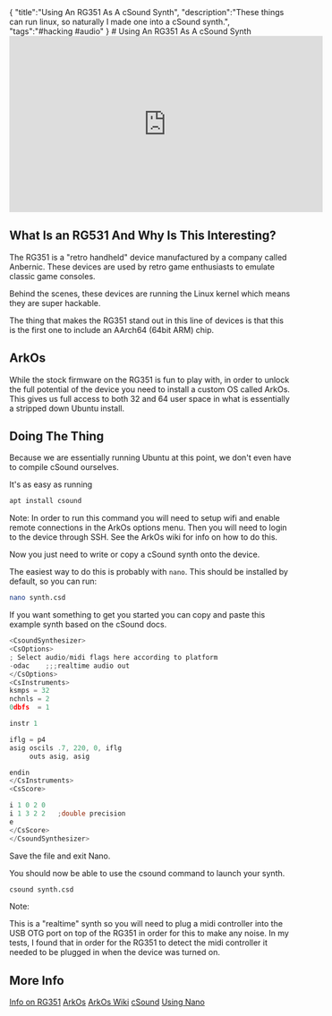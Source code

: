 <steelsky>
{
  "title":"Using An RG351 As A cSound Synth",
  "description":"These things can run linux, so naturally I made one into a cSound synth.",
  "tags":"#hacking #audio"
}
</steelsky>
# Using An RG351 As A cSound Synth
<iframe width="560" height="315" src="https://www.youtube.com/embed/XpfNiham95k" frameborder="0" allow="accelerometer; autoplay; clipboard-write; encrypted-media; gyroscope; picture-in-picture" allowfullscreen></iframe>

## What Is an RG531 And Why Is This Interesting?

The RG351 is a "retro handheld" device manufactured by a company called Anbernic. These devices are used by retro game enthusiasts to emulate classic game consoles. 

Behind the scenes, these devices are running the Linux kernel which means they are super hackable. 

The thing that makes the RG351 stand out in this line of devices is that this is the first one to include an AArch64 (64bit ARM) chip. 

## ArkOs

While the stock firmware on the RG351 is fun to play with, in order to unlock the full potential of the device you need to install a custom OS called ArkOs. This gives us full access to both 32 and 64 user space in what is essentially a stripped down Ubuntu install. 

## Doing The Thing

Because we are essentially running Ubuntu at this point, we don't even have to compile cSound ourselves. 

It's as easy as running

```bash
apt install csound
```

Note: In order to run this command you will need to setup wifi and enable remote connections in the ArkOs options menu. Then you will need to login to the device through SSH. See the ArkOs wiki for info on how to do this. 

Now you just need to write or copy a cSound synth onto the device. 

The easiest way to do this is probably with `nano`. This should be installed by default, so you can run:

```bash
nano synth.csd
```

If you want something to get you started you can copy and paste this example synth based on the cSound docs. 

```cpp
<CsoundSynthesizer>
<CsOptions>
; Select audio/midi flags here according to platform
-odac    ;;;realtime audio out
</CsOptions>
<CsInstruments>
ksmps = 32
nchnls = 2
0dbfs  = 1

instr 1

iflg = p4
asig oscils .7, 220, 0, iflg
     outs asig, asig

endin
</CsInstruments>
<CsScore>

i 1 0 2 0
i 1 3 2 2	;double precision
e
</CsScore>
</CsoundSynthesizer>
```

Save the file and exit Nano.

You should now be able to use the csound command to launch your synth. 

```bash
csound synth.csd
```

Note:

This is a "realtime" synth so you will need to plug a midi controller into the USB OTG port on top of the RG351 in order for this to make any noise. In my tests, I found that in order for the RG351 to detect the midi controller it needed to be plugged in when the device was turned on.  

## More Info

[Info on RG351](https://retrogamecorps.com/rg351/)
[ArkOs](https://github.com/christianhaitian/arkos)
[ArkOs Wiki](https://github.com/christianhaitian/arkos/wiki)
[cSound](https://csound.com/)
[Using Nano](https://www.howtogeek.com/howto/42980/the-beginners-guide-to-nano-the-linux-command-line-text-editor/)